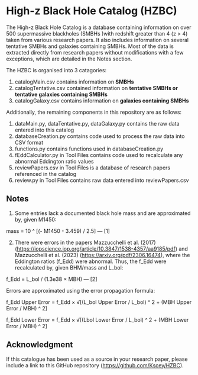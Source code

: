 # High-z Black Hole Catalog (HZBC)

The High-z Black Hole Catalog is a database containing information on over 500 supermassive blackholes (SMBHs )with redshift greater than 4 (z > 4) taken from various research papers. It also includes information on several tentative SMBHs and galaxies containing SMBHs. Most of the data is extracted directly from research papers without modifications with a few exceptions, which are detailed in the Notes section.

The HZBC is organised into 3 catagories:

1. catalogMain.csv contains information on **SMBHs**
2. catalogTentative.csv contained information on **tentative SMBHs or tentative galaxies containing SMBHs**
3. catalogGalaxy.csv contains information on **galaxies containing SMBHs**

Additionally, the remaining components in this repository are as follows:

1. dataMain.py, dataTentative.py, dataGalaxy.py contains the raw data entered into this catalog
2. databaseCreation.py contains code used to process the raw data into CSV format
3. functions.py contains functions used in databaseCreation.py
4. fEddCalculator.py in Tool Files contains code used to recalculate any abnormal Eddington ratio values
5. reviewPapers.csv in Tool Files is a database of research papers referenced in the catalog
6. review.py in Tool Files contains raw data entered into reviewPapers.csv

## Notes

1. Some entries lack a documented black hole mass and are approximated by, given M1450:

mass = 10 ^ [(- M1450 - 3.459) / 2.5] — [1]

2. There were errors in the papers Mazzucchelli et al. (2017) (https://iopscience.iop.org/article/10.3847/1538-4357/aa9185/pdf) and Mazzucchelli et al. (2023) (https://arxiv.org/pdf/2306.16474), where the Eddington ratios (f_Edd) were abnormal. Thus, the f_Edd were recalculated by, given BHM/mass and L_bol:

f_Edd = L_bol / (1.3e38 × MBH) — [2]

Errors are approximated using the error propagation formula:

f_Edd Upper Error = f_Edd × √[(L_bol Upper Error / L_bol) ^ 2 + (MBH Upper Error / MBH) ^ 2]

f_Edd Lower Error = f_Edd × √[(Lbol Lower Error / L_bol) ^ 2 + (MBH Lower Error / MBH) ^ 2]

## Acknowledgment

If this catalogue has been used as a source in your research paper, please include a link to this GitHub repository (https://github.com/Kscey/HZBC). 
